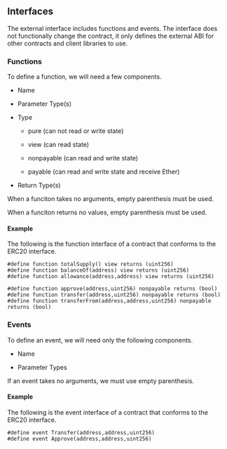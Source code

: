## Interfaces

The external interface includes functions and events.
The interface does not functionally change the contract, it only defines the external ABI for other
contracts and client libraries to use.

### Functions

To define a function, we will need a few components.

- Name

- Parameter Type(s)

- Type

    - pure (can not read or write state)

    - view (can read state)

    - nonpayable (can read and write state)

    - payable (can read and write state and receive Ether)

- Return Type(s)

When a funciton takes no arguments, empty parenthesis must be used.

When a funciton returns no values, empty parenthesis must be used.

#### Example

The following is the function interface of a contract that conforms to the ERC20 interface.

```
#define function totalSupply() view returns (uint256)
#define function balanceOf(address) view returns (uint256)
#define function allowance(address,address) view returns (uint256)

#define function approve(address,uint256) nonpayable returns (bool)
#define function transfer(address,uint256) nonpayable returns (bool)
#define function transferFrom(address,address,uint256) nonpayable returns (bool)
```

### Events

To define an event, we will need only the following components.

- Name

- Parameter Types

If an event takes no arguments, we must use empty parenthesis.

#### Example

The following is the event interface of a contract that conforms to the ERC20 interface.

```
#define event Transfer(address,address,uint256)
#define event Approve(address,address,uint256)
```

